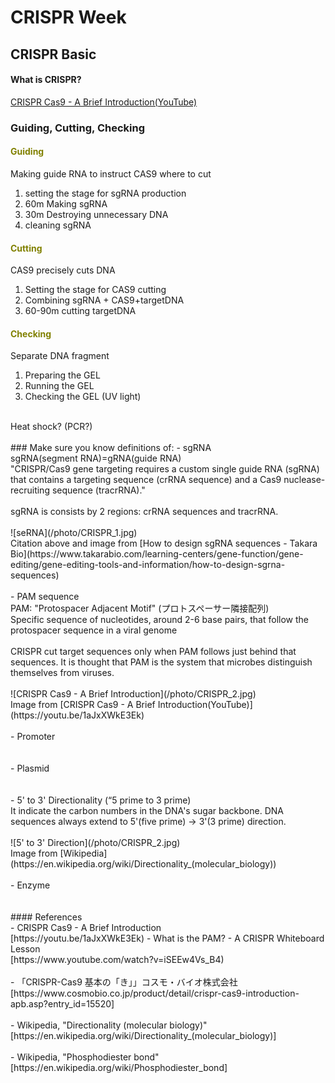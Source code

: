 # CRISPR Week
## CRISPR Basic
#### What is CRISPR?
[CRISPR Cas9 - A Brief Introduction(YouTube)](https://youtu.be/1aJxXWkE3Ek)
<br/>
### Guiding, Cutting, Checking
#### <font color="Olive">Guiding</font>
Making guide RNA to instruct CAS9 where to cut<br/>
1. setting the stage for sgRNA production<br/>
2. 60m Making sgRNA<br/>
3. 30m Destroying unnecessary DNA<br/>
4. cleaning sgRNA<br/>

#### <font color="Olive">Cutting</font>
CAS9 precisely cuts DNA<br/>
1. Setting the stage for CAS9 cutting<br/>
2. Combining sgRNA + CAS9+targetDNA<br/>
3. 60-90m cutting targetDNA<br/>

#### <font color="Olive">Checking</font>
Separate DNA fragment<br/>
1. Preparing the GEL<br/>
2. Running the GEL<br/>
3. Checking the GEL (UV light)<br/>

<br/>
Heat shock? (PCR?)<br/>
<br/>
### Make sure you know definitions of:
- sgRNA<br/>
sgRNA(segment RNA)=gRNA(guide RNA)<br/>
"CRISPR/Cas9 gene targeting requires a custom single guide RNA (sgRNA) that contains a targeting sequence (crRNA sequence) and a Cas9 nuclease-recruiting sequence (tracrRNA)."<br/>
<br/>
sgRNA is consists by 2 regions: crRNA sequences and tracrRNA.<br/>
<br/>
![seRNA](/photo/CRISPR_1.jpg)<br/>
Citation above and image from [How to design sgRNA sequences - Takara Bio](https://www.takarabio.com/learning-centers/gene-function/gene-editing/gene-editing-tools-and-information/how-to-design-sgrna-sequences)<br/>
<br/>
- PAM sequence<br/>
PAM: "Protospacer Adjacent Motif" (プロトスペーサー隣接配列)<br/>
Specific sequence of nucleotides, around 2-6 base pairs, that follow the protospacer sequence in a viral genome<br/>
<br/>
CRISPR cut target sequences only when PAM follows just behind that sequences. It is thought that PAM is the system that microbes distinguish themselves from viruses.<br/>
<br/>
![CRISPR Cas9 - A Brief Introduction](/photo/CRISPR_2.jpg)<br/>
Image from [CRISPR Cas9 - A Brief Introduction(YouTube)](https://youtu.be/1aJxXWkE3Ek)<br/>
<br/>
- Promoter<br/>
<br/>
<br/>
- Plasmid<br/>
<br/>
<br/>
- 5' to 3' Directionality (“5 prime to 3 prime)<br/>
It indicate the carbon numbers in the DNA's sugar backbone.
DNA sequences always extend to 5'(five prime) -> 3'(3 prime) direction.<br/>
<br/>
![5' to 3' Direction](/photo/CRISPR_2.jpg)<br/>
Image from [Wikipedia](https://en.wikipedia.org/wiki/Directionality_(molecular_biology))<br/>
<br/>
- Enzyme<br/>
<br/>
<br/>
#### References<br/>
- CRISPR Cas9 - A Brief Introduction<br/>
[https://youtu.be/1aJxXWkE3Ek)
- What is the PAM? - A CRISPR Whiteboard Lesson<br/>
[https://www.youtube.com/watch?v=iSEEw4Vs_B4)<br/>
<br/>
- 「CRISPR-Cas9 基本の「き」」コスモ・バイオ株式会社<br/>
[https://www.cosmobio.co.jp/product/detail/crispr-cas9-introduction-apb.asp?entry_id=15520]<br/>
<br/>
- Wikipedia, "Directionality (molecular biology)"<br/>
[https://en.wikipedia.org/wiki/Directionality_(molecular_biology)]<br/>
<br/>
- Wikipedia, "Phosphodiester bond"<br/>
[https://en.wikipedia.org/wiki/Phosphodiester_bond]
